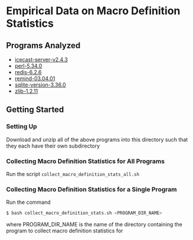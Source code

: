 # Empirical Data on Macro Definition Statistics


## Programs Analyzed
- [icecast-server-v2.4.3](https://downloads.xiph.org/releases/icecast/icecast-2.4.3.tar.gz)
- [perl-5.34.0](https://www.cpan.org/src/5.0/perl-5.34.0.tar.gz)
- [redis-6.2.6](https://github.com/redis/redis/archive/refs/tags/6.2.6.zip)
- [remind-03.04.01](https://dianne.skoll.ca/projects/remind/download/remind-03.04.01.tar.gz)
- [sqlite-version-3.36.0](https://github.com/sqlite/sqlite/archive/refs/tags/version-3.36.0.zip)
- [zlib-1.2.11](https://zlib.net/zlib-1.2.11.tar.gz)


## Getting Started

### Setting Up
Download and unzip all of the above programs into this directory such that
they each have their own subdirectory

### Collecting Macro Definition Statistics for All Programs
Run the script `collect_macro_definition_stats_all.sh`

### Collecting Macro Definition Statistics for a Single Program
Run the command
```bash
$ bash collect_macro_definition_stats.sh <PROGRAM_DIR_NAME>
```
where PROGRAM_DIR_NAME is the name of the directory containing the program
to collect macro definition statistics for